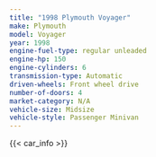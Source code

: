 ```yaml
---
title: "1998 Plymouth Voyager"
make: Plymouth
model: Voyager
year: 1998
engine-fuel-type: regular unleaded
engine-hp: 150
engine-cylinders: 6
transmission-type: Automatic
driven-wheels: Front wheel drive
number-of-doors: 4
market-category: N/A
vehicle-size: Midsize
vehicle-style: Passenger Minivan
---
```


{{< car_info >}}
